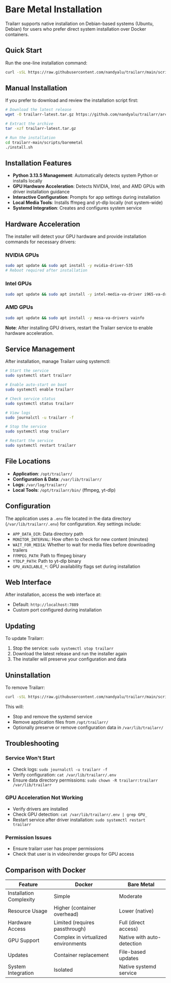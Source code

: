 # Bare Metal Installation

Trailarr supports native installation on Debian-based systems (Ubuntu, Debian) for users who prefer direct system installation over Docker containers.

## Quick Start

Run the one-line installation command:

```bash
curl -sSL https://raw.githubusercontent.com/nandyalu/trailarr/main/scripts/baremetal/install.sh | bash
```

## Manual Installation

If you prefer to download and review the installation script first:

```bash
# Download the latest release
wget -O trailarr-latest.tar.gz https://github.com/nandyalu/trailarr/archive/refs/heads/main.tar.gz

# Extract the archive
tar -xzf trailarr-latest.tar.gz

# Run the installation
cd trailarr-main/scripts/baremetal
./install.sh
```

## Installation Features

- **Python 3.13.5 Management**: Automatically detects system Python or installs locally
- **GPU Hardware Acceleration**: Detects NVIDIA, Intel, and AMD GPUs with driver installation guidance
- **Interactive Configuration**: Prompts for app settings during installation
- **Local Media Tools**: Installs ffmpeg and yt-dlp locally (not system-wide)
- **Systemd Integration**: Creates and configures system service

## Hardware Acceleration

The installer will detect your GPU hardware and provide installation commands for necessary drivers:

### NVIDIA GPUs
```bash
sudo apt update && sudo apt install -y nvidia-driver-535
# Reboot required after installation
```

### Intel GPUs
```bash
sudo apt update && sudo apt install -y intel-media-va-driver i965-va-driver vainfo
```

### AMD GPUs
```bash
sudo apt update && sudo apt install -y mesa-va-drivers vainfo
```

**Note**: After installing GPU drivers, restart the Trailarr service to enable hardware acceleration.

## Service Management

After installation, manage Trailarr using systemctl:

```bash
# Start the service
sudo systemctl start trailarr

# Enable auto-start on boot
sudo systemctl enable trailarr

# Check service status
sudo systemctl status trailarr

# View logs
sudo journalctl -u trailarr -f

# Stop the service
sudo systemctl stop trailarr

# Restart the service
sudo systemctl restart trailarr
```

## File Locations

- **Application**: `/opt/trailarr/`
- **Configuration & Data**: `/var/lib/trailarr/`
- **Logs**: `/var/log/trailarr/`
- **Local Tools**: `/opt/trailarr/bin/` (ffmpeg, yt-dlp)

## Configuration

The application uses a `.env` file located in the data directory (`/var/lib/trailarr/.env`) for configuration. Key settings include:

- `APP_DATA_DIR`: Data directory path
- `MONITOR_INTERVAL`: How often to check for new content (minutes)
- `WAIT_FOR_MEDIA`: Whether to wait for media files before downloading trailers
- `FFMPEG_PATH`: Path to ffmpeg binary
- `YTDLP_PATH`: Path to yt-dlp binary
- `GPU_AVAILABLE_*`: GPU availability flags set during installation

## Web Interface

After installation, access the web interface at:
- Default: `http://localhost:7889`
- Custom port configured during installation

## Updating

To update Trailarr:

1. Stop the service: `sudo systemctl stop trailarr`
2. Download the latest release and run the installer again
3. The installer will preserve your configuration and data

## Uninstallation

To remove Trailarr:

```bash
curl -sSL https://raw.githubusercontent.com/nandyalu/trailarr/main/scripts/baremetal/uninstall.sh | bash
```

This will:
- Stop and remove the systemd service
- Remove application files from `/opt/trailarr/`
- Optionally preserve or remove configuration data in `/var/lib/trailarr/`

## Troubleshooting

### Service Won't Start
- Check logs: `sudo journalctl -u trailarr -f`
- Verify configuration: `cat /var/lib/trailarr/.env`
- Ensure data directory permissions: `sudo chown -R trailarr:trailarr /var/lib/trailarr`

### GPU Acceleration Not Working
- Verify drivers are installed
- Check GPU detection: `cat /var/lib/trailarr/.env | grep GPU_`
- Restart service after driver installation: `sudo systemctl restart trailarr`

### Permission Issues
- Ensure trailarr user has proper permissions
- Check that user is in video/render groups for GPU access

## Comparison with Docker

| Feature | Docker | Bare Metal |
|---------|--------|------------|
| Installation Complexity | Simple | Moderate |
| Resource Usage | Higher (container overhead) | Lower (native) |
| Hardware Access | Limited (requires passthrough) | Full (direct access) |
| GPU Support | Complex in virtualized environments | Native with auto-detection |
| Updates | Container replacement | File-based updates |
| System Integration | Isolated | Native systemd service |